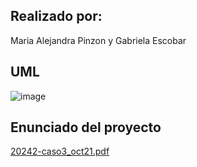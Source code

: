 ## Realizado por:
Maria Alejandra Pinzon y Gabriela Escobar

## UML

![image](https://github.com/user-attachments/assets/2b75a05f-a7a8-4c5e-b1b7-8aa9aa9d3341)

## Enunciado del proyecto

[20242-caso3_oct21.pdf](https://github.com/user-attachments/files/17655764/20242-caso3_oct21.pdf)
